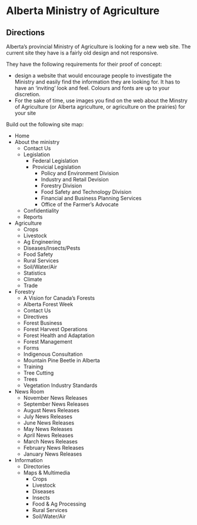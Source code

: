 # Alberta Ministry of Agriculture

## Directions
Alberta’s provincial Ministry of Agriculture is looking for a new web site. The current site they have is a fairly old design and not responsive.

They have the following requirements for their proof of concept:

- design a website that would encourage people to investigate the Ministry and easily find the information they are looking for. It has to have an ‘inviting’ look and feel. Colours and fonts are up to your discretion.
- For the sake of time, use images you find on the web about the Minstry of Agriculture (or Alberta agriculture, or agriculture on the prairies) for your site

Build out the following site map:

  - Home
  - About the ministry
    - Contact Us
    - Legislation
      - Federal Legislation
      - Provicial Legislation
        - Policy and Environment Division
        - Industry and Retail Devision
        - Forestry Division
        - Food Safety and Technology Division
        - Financial and Business Planning Services
        - Office of the Farmer’s Advocate
    - Confidentiality
    - Reports
  - Agriculture
    - Crops
    - Livestock
    - Ag Engineering
    - Diseases/Insects/Pests
    - Food Safety
    - Rural Services
    - Soil/Water/Air
    - Statistics
    - Climate
    - Trade
  - Forestry
    - A Vision for Canada’s Forests
    - Alberta Forest Week
    - Contact Us
    - Directives
    - Forest Business
    - Forest Harvest Operations
    - Forest Health and Adaptation
    - Forest Management
    - Forms
    - Indigenous Consultation
    - Mountain Pine Beetle in Alberta
    - Training
    - Tree Cutting
    - Trees
    - Vegetation Industry Standards
  - News Room
    - November News Releases
    - September News Releases
    - August News Releases
    - July News Releases
    - June News Releases
    - May News Releases
    - April News Releases
    - March News Releases
    - February News Releases
    - January News Releases
  - Information
    - Directories
    - Maps & Multimedia
      - Crops
      - Livestock
      - Diseases
      - Insects
      - Food & Ag Processing
      - Rural Services
      - Soil/Water/Air
